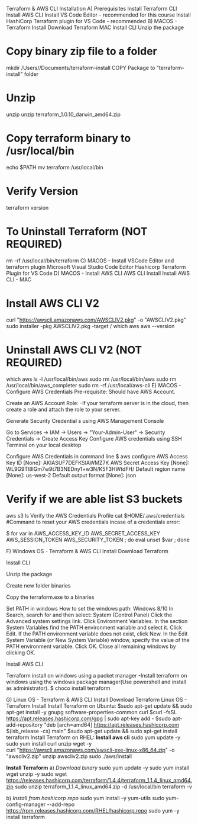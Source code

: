 Terraform & AWS CLI Installation
A) Prerequisites
Install Terraform CLI
Install AWS CLI
Install VS Code Editor - recommended for this course
Install HashiCorp Terraform plugin for VS Code - recommended
B) MACOS - Terraform Install
Download Terraform MAC
Install CLI
Unzip the package
# Copy binary zip file to a folder
mkdir /Users/<YOUR-USER>/Documents/terraform-install
COPY Package to "terraform-install" folder

# Unzip
unzip <PACKAGE-NAME>
unzip terraform_1.0.10_darwin_amd64.zip

# Copy terraform binary to /usr/local/bin
echo $PATH
mv terraform /usr/local/bin

# Verify Version
terraform version

# To Uninstall Terraform (NOT REQUIRED)
rm -rf /usr/local/bin/terraform
C) MACOS - Install VSCode Editor and terraform plugin
Microsoft Visual Studio Code Editor
Hashicorp Terraform Plugin for VS Code
D) MACOS - Install AWS CLI
AWS CLI Install
Install AWS CLI - MAC
# Install AWS CLI V2
curl "https://awscli.amazonaws.com/AWSCLIV2.pkg" -o "AWSCLIV2.pkg"
sudo installer -pkg AWSCLIV2.pkg -target /
which aws
aws --version

# Uninstall AWS CLI V2 (NOT REQUIRED)
which aws
ls -l /usr/local/bin/aws
sudo rm /usr/local/bin/aws
sudo rm /usr/local/bin/aws_completer
sudo rm -rf /usr/local/aws-cli
E) MACOS - Configure AWS Credentials
Pre-requisite: Should have AWS Account.

Create an AWS Account
Role: -If your terraform server is in the cloud, then create a role and attach the role to your server.

Generate Security Credential s using AWS Management Console

Go to Services -> IAM -> Users -> "Your-Admin-User" -> Security Credentials -> Create Access Key
Configure AWS credentials using SSH Terminal on your local desktop

Configure AWS Credentials in command line
$ aws configure
AWS Access Key ID [None]: AKIASUF7DEFKSIAWMZ7K
AWS Secret Access Key [None]: WL9G9Tl8lGm7w9t7B3NEDny1+w3N/K5F3HWtdFH/
Default region name [None]: us-west-2
Default output format [None]: json

# Verify if we are able list S3 buckets
aws s3 ls
Verify the AWS Credentials Profile
cat $HOME/.aws/credentials
#Command to reset your AWS credentials incase of a credentials error:

$ for var in AWS_ACCESS_KEY_ID AWS_SECRET_ACCESS_KEY AWS_SESSION_TOKEN AWS_SECURITY_TOKEN ; do eval unset $var ; done

F) Windows OS - Terraform & AWS CLI Install
Download Terraform

Install CLI

Unzip the package

Create new folder binaries

Copy the terraform.exe to a binaries

Set PATH in windows How to set the windows path: Windows 8/10 In Search, search for and then select: System (Control Panel) Click the Advanced system settings link. Click Environment Variables. In the section System Variables find the PATH environment variable and select it. Click Edit. If the PATH environment variable does not exist, click New. In the Edit System Variable (or New System Variable) window, specify the value of the PATH environment variable. Click OK. Close all remaining windows by clicking OK.

Install AWS CLI

Terraform install on windows using a packet manager
-Install terraform on windows using the windows package manager(Use powershell and install as administrator). $ choco install terraform

G) Linux OS - Terraform & AWS CLI Install
Download Terraform
Linux OS - Terraform Install
Install Terraform on Ubuntu:
 $sudo apt-get update && sudo apt-get install -y gnupg software-properties-common curl
 $curl -fsSL https://apt.releases.hashicorp.com/gpg | sudo apt-key add -
 $sudo apt-add-repository "deb [arch=amd64] https://apt.releases.hashicorp.com $(lsb_release -cs) main"
 $sudo apt-get update && sudo apt-get install terraform
Install Terraform on RHEL:
  **Install aws cli**
  sudo yum update -y
  sudo yum install curl unzip wget -y  
  curl "https://awscli.amazonaws.com/awscli-exe-linux-x86_64.zip" -o "awscliv2.zip"
  unzip awscliv2.zip
  sudo ./aws/install

  **Install Terraform**
  a) *Download binary*
  sudo yum update -y
  sudo yum install wget unzip -y
  sudo wget https://releases.hashicorp.com/terraform/1.4.4/terraform_1.1.4_linux_amd64.zip
  sudo unzip terraform_1.1.4_linux_amd64.zip -d /usr/local/bin
  terraform -v

  b) *Install from hashicorp repo*
 sudo yum install -y yum-utils
 sudo yum-config-manager --add-repo https://rpm.releases.hashicorp.com/RHEL/hashicorp.repo
 sudo yum -y install terraform
